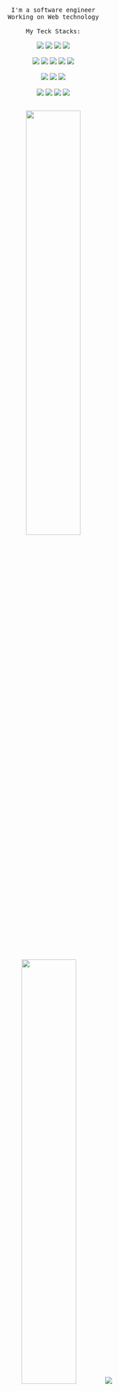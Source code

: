 <div align="center">
	<!-- Intro -->
	<samp>
		I'm a software engineer
		<br>
		Working on Web technology
		<br>
	</samp>
	<br/>
	<samp>
		My Teck Stacks:
		<br>
		<br>
	</samp>
	<div>
		<img src="https://img.shields.io/badge/jvascript%20-%23F0DB4F.svg?&style=for-the-badge&logo=javascript&logoColor=black"/>
		<img src="https://img.shields.io/badge/typescript%20-%23007ACC.svg?&style=for-the-badge&logo=typescript&logoColor=white"/>
		<img src="https://img.shields.io/badge/node.js%20-%2343853D.svg?&style=for-the-badge&logo=node.js&logoColor=white"/>
		<img src="https://img.shields.io/badge/shopify%20liquid%20-%230B0B80.svg?&style=for-the-badge&logo=shopify&logoColor=white"/>
	</div>
	<br/>
	<div>
		<img src="https://img.shields.io/badge/react%20-%2320232a.svg?&style=for-the-badge&logo=react&logoColor=%2361DAFB"/>
		<img src="https://img.shields.io/badge/next%20-%23000000.svg?&style=for-the-badge&logo=next.js&logoColor=white"/>
		<img src="https://img.shields.io/badge/remix%20-%23000000.svg?&style=for-the-badge&logo=remix&logoColor=white"/>
		<img src="https://img.shields.io/badge/express%20-%23222222.svg?&style=for-the-badge&logo=express&logoColor=white"/>
		<img src="https://img.shields.io/badge/nest%20-%23222222.svg?&style=for-the-badge&logo=nestjs&logoColor=white"/>
	</div>
	<br/>
	<div>
		<img src="https://img.shields.io/badge/mysql%20-%2302758F.svg?&style=for-the-badge&logo=mysql&logoColor=white"/>
		<img src="https://img.shields.io/badge/postgresql%20-%23306792.svg?&style=for-the-badge&logo=postgresql&logoColor=white"/>
		<img src="https://img.shields.io/badge/mongodb%20-%2302684A.svg?&style=for-the-badge&logo=mongodb&logoColor=white"/>
	</div>
	<br/>
	<div>
		<img src="https://img.shields.io/badge/git%20-%23F05033.svg?&style=for-the-badge&logo=git&logoColor=white"/>
		<img src="https://img.shields.io/badge/html5%20-%23E34F26.svg?&style=for-the-badge&logo=html5&logoColor=white"/>
		<img src="https://img.shields.io/badge/css3%20-%231572B6.svg?&style=for-the-badge&logo=css3&logoColor=white"/>
		<img src="https://img.shields.io/badge/tailwindcss%20-%2338BDF8.svg?&style=for-the-badge&logo=tailwindcss&logoColor=white"/>
	</div>
</div>
</br>
<p align="center">
	<img height="50%" width="auto" src ="https://github-readme-stats.vercel.app/api?username=maruffahmed&show_icons=true&include_all_commits=true&theme=darcula&hide_border=true&bg_color=00000000">
	<img height="50%" width="auto" src ="https://github-readme-stats.vercel.app/api/top-langs/?username=maruffahmed&layout=compact&hide_border=true&theme=darcula&bg_color=00000000">
	<img src ="https://github-readme-streak-stats.herokuapp.com?user=maruffahmed&theme=darcula&hide_border=true&background=FFFFFF00">
</p>



<!--
<div align="center">
	<a href="https://github.com/shahriarshafin/shahriarshafin">
		<img width='49%' align="center"src="https://github-readme-stats.vercel.app/api/pin/?username=maruffahmed&repo=shahriarshafin&border_color=02D892&bg_color=0D1117&title_color=C9D1D9&text_color=8B949E&icon_color=02D892" />
	</a>
	<span>&nbsp;</span>
	<a href="https://github.com/shahriarshafin/disney-plus-clone">
		<img width='49%' align="center"src="https://github-readme-stats.vercel.app/api/pin/?username=maruffahmed&repo=disney-plus-clone&border_color=02D892&bg_color=0D1117&title_color=C9D1D9&text_color=8B949E&icon_color=02D892" />
	</a>
</div>
<div align="center">
	<a href="https://github.com/shahriarshafin/NodeMcu-ESP8266_Fake_sign_in">
		<img width='49%' align="center"src="https://github-readme-stats.vercel.app/api/pin/?username=maruffahmed&repo=NodeMcu-ESP8266_Fake_sign_in&border_color=02D892&bg_color=0D1117&title_color=C9D1D9&text_color=8B949E&icon_color=02D892" />
	</a>
	<span>&nbsp;</span>
	<a href="https://github.com/shahriarshafin/Iot-car-controller">
		<img width='49%' align="center"src="https://github-readme-stats.vercel.app/api/pin/?username=maruffahmed&repo=iot-car-controller&border_color=02D892&bg_color=0D1117&title_color=C9D1D9&text_color=8B949E&icon_color=02D892" />
	</a>
</div>
-->
